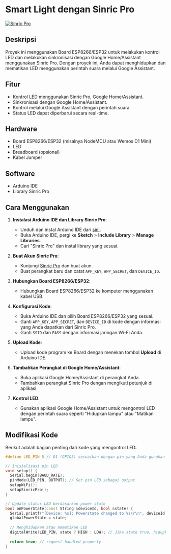 # Smart Light dengan Sinric Pro

[![Sinric Pro](https://img.shields.io/badge/Sinric%20Pro-ESP8266%2FESP32-blue)](https://sinric.pro/)

## Deskripsi

Proyek ini menggunakan Board ESP8266/ESP32 untuk melakukan kontrol LED dan melakukan sinkronisasi dengan Google Home/Assistant menggunakan Sinric Pro. Dengan proyek ini, Anda dapat menghidupkan dan mematikan LED menggunakan perintah suara melalui Google Assistant.

## Fitur

- Kontrol LED menggunakan Sinric Pro, Google Home/Assistant.
- Sinkronisasi dengan Google Home/Assistant.
- Kontrol melalui Google Assistant dengan perintah suara.
- Status LED dapat diperbarui secara real-time.

## Hardware

- Board ESP8266/ESP32 (misalnya NodeMCU atau Wemos D1 Mini)
- LED
- Breadboard (opsional)
- Kabel Jumper

## Software

- Arduino IDE
- Library Sinric Pro

## Cara Menggunakan

1. **Instalasi Arduino IDE dan Library Sinric Pro**:
   - Unduh dan instal Arduino IDE dari [sini](https://www.arduino.cc/en/software).
   - Buka Arduino IDE, pergi ke **Sketch** > **Include Library** > **Manage Libraries**.
   - Cari "Sinric Pro" dan instal library yang sesuai.

2. **Buat Akun Sinric Pro**:
   - Kunjungi [Sinric Pro](https://sinric.pro/) dan buat akun.
   - Buat perangkat baru dan catat `APP_KEY`, `APP_SECRET`, dan `DEVICE_ID`.

3. **Hubungkan Board ESP8266/ESP32**:
   - Hubungkan Board ESP8266/ESP32 ke komputer menggunakan kabel USB.

4. **Konfigurasi Kode**:
   - Buka Arduino IDE dan pilih Board ESP8266/ESP32 yang sesuai.
   - Ganti `APP_KEY`, `APP_SECRET`, dan `DEVICE_ID` di kode dengan informasi yang Anda dapatkan dari Sinric Pro.
   - Ganti `SSID` dan `PASS` dengan informasi jaringan Wi-Fi Anda.

5. **Upload Kode**:
   - Upload kode program ke Board dengan menekan tombol **Upload** di Arduino IDE.

6. **Tambahkan Perangkat di Google Home/Assistant**:
   - Buka aplikasi Google Home/Assistant di perangkat Anda.
   - Tambahkan perangkat Sinric Pro dengan mengikuti petunjuk di aplikasi.

7. **Kontrol LED**:
   - Gunakan aplikasi Google Home/Assistant untuk mengontrol LED dengan perintah suara seperti "Hidupkan lampu" atau "Matikan lampu".

## Modifikasi Kode

Berikut adalah bagian penting dari kode yang mengontrol LED:

```cpp
#define LED_PIN 5 // D1 (GPIO5) sesuaikan dengan pin yang Anda gunakan

// Inisialisasi pin LED
void setup() {
  Serial.begin(BAUD_RATE);
  pinMode(LED_PIN, OUTPUT); // Set pin LED sebagai output
  setupWiFi();
  setupSinricPro();
}

// Update status LED berdasarkan power state
bool onPowerState(const String &deviceId, bool &state) {
  Serial.printf("[Device: %s]: Powerstate changed to %s\r\n", deviceId.c_str(), state ? "on" : "off");
  globalPowerState = state;
  
  // Menghidupkan atau mematikan LED
  digitalWrite(LED_PIN, state ? HIGH : LOW); // Jika state true, hidupkan LED, jika false, matikan LED
  
  return true; // request handled properly
}